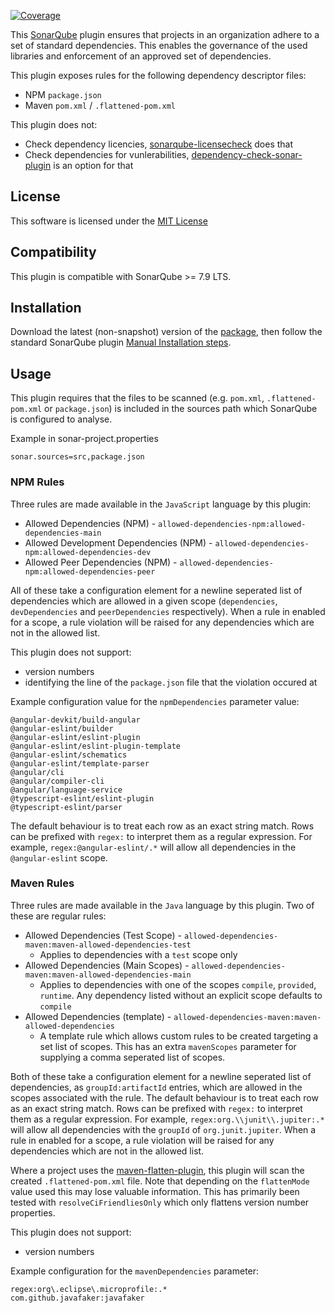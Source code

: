 [![Coverage](https://sonarcloud.io/api/project_badges/measure?project=dhutchison_sonar-alloweddependencies-plugin&metric=coverage)](https://sonarcloud.io/dashboard?id=dhutchison_sonar-alloweddependencies-plugin)

This [SonarQube](http://www.sonarqube.org/) plugin ensures that projects in an organization adhere to a set of standard dependencies. This enables the governance of the used libraries and enforcement of an approved set of dependencies.

This plugin exposes rules for the following dependency descriptor files:
* NPM `package.json`
* Maven `pom.xml` / `.flattened-pom.xml`

This plugin does not:
* Check dependency licencies, [sonarqube-licensecheck](https://github.com/porscheinformatik/sonarqube-licensecheck) does that
* Check dependencies for vunlerabilities, [dependency-check-sonar-plugin](https://github.com/dependency-check/dependency-check-sonar-plugin) is an option for that

## License

This software is licensed under the [MIT License](https://spdx.org/licenses/MIT.html)

## Compatibility

This plugin is compatible with SonarQube >= 7.9 LTS.

## Installation

Download the latest (non-snapshot) version of the [package](https://github.com/dhutchison/sonar-alloweddependencies-plugin/packages/675558), then follow the standard SonarQube plugin [Manual Installation steps](https://docs.sonarqube.org/7.9/setup/install-plugin/).

## Usage

This plugin requires that the files to be scanned (e.g. `pom.xml`, `.flattened-pom.xml` or `package.json`) is included in the sources path which SonarQube is configured to analyse.

Example in sonar-project.properties
```
sonar.sources=src,package.json
```

### NPM Rules

Three rules are made available in the `JavaScript` language by this plugin:
* Allowed Dependencies (NPM) - `allowed-dependencies-npm:allowed-dependencies-main`
* Allowed Development Dependencies (NPM) - `allowed-dependencies-npm:allowed-dependencies-dev`
* Allowed Peer Dependencies (NPM) - `allowed-dependencies-npm:allowed-dependencies-peer`

All of these take a configuration element for a newline seperated list of dependencies which are allowed in a given scope (`dependencies`, `devDependencies` and `peerDependencies` respectively). When a rule in enabled for a scope, a rule violation will be raised for any dependencies which are not in the allowed list.

This plugin does not support:
* version numbers
* identifying the line of the `package.json` file that the violation occured at

Example configuration value for the `npmDependencies` parameter value:
```
@angular-devkit/build-angular
@angular-eslint/builder
@angular-eslint/eslint-plugin
@angular-eslint/eslint-plugin-template
@angular-eslint/schematics
@angular-eslint/template-parser
@angular/cli
@angular/compiler-cli
@angular/language-service
@typescript-eslint/eslint-plugin
@typescript-eslint/parser
```

The default behaviour is to treat each row as an exact string match. Rows can be prefixed with `regex:` to interpret them as a regular expression. For example, `regex:@angular-eslint/.*` will allow all dependencies in the `@angular-eslint` scope.

### Maven Rules

Three rules are made available in the `Java` language by this plugin. Two of these are regular rules:
* Allowed Dependencies (Test Scope) - `allowed-dependencies-maven:maven-allowed-dependencies-test`
    * Applies to dependencies with a `test` scope only
* Allowed Dependencies (Main Scopes) - `allowed-dependencies-maven:maven-allowed-dependencies-main`
    * Applies to dependencies with one of the scopes `compile`, `provided`, `runtime`. Any dependency listed without an explicit scope defaults to `compile`
* Allowed Dependencies (template) - `allowed-dependencies-maven:maven-allowed-dependencies`
    * A template rule which allows custom rules to be created targeting a set list of scopes. This has an extra `mavenScopes` parameter for supplying a comma seperated list of scopes.

Both of these take a configuration element for a newline seperated list of dependencies, as `groupId:artifactId` entries, which are allowed in the scopes associated with the rule. The default behaviour is to treat each row as an exact string match. Rows can be prefixed with `regex:` to interpret them as a regular expression. For example, `regex:org.\\junit\\.jupiter:.*` will allow all dependencies with the `groupId` of `org.junit.jupiter`. When a rule in enabled for a scope, a rule violation will be raised for any dependencies which are not in the allowed list.

Where a project uses the [maven-flatten-plugin](https://www.mojohaus.org/flatten-maven-plugin/index.html), this plugin will scan the created `.flattened-pom.xml` file. Note that depending on the `flattenMode` value used this may lose valuable information. This has primarily been tested with `resolveCiFriendliesOnly` which only flattens version number properties.

This plugin does not support:
* version numbers


Example configuration for the `mavenDependencies` parameter:
```
regex:org\.eclipse\.microprofile:.*
com.github.javafaker:javafaker
```
